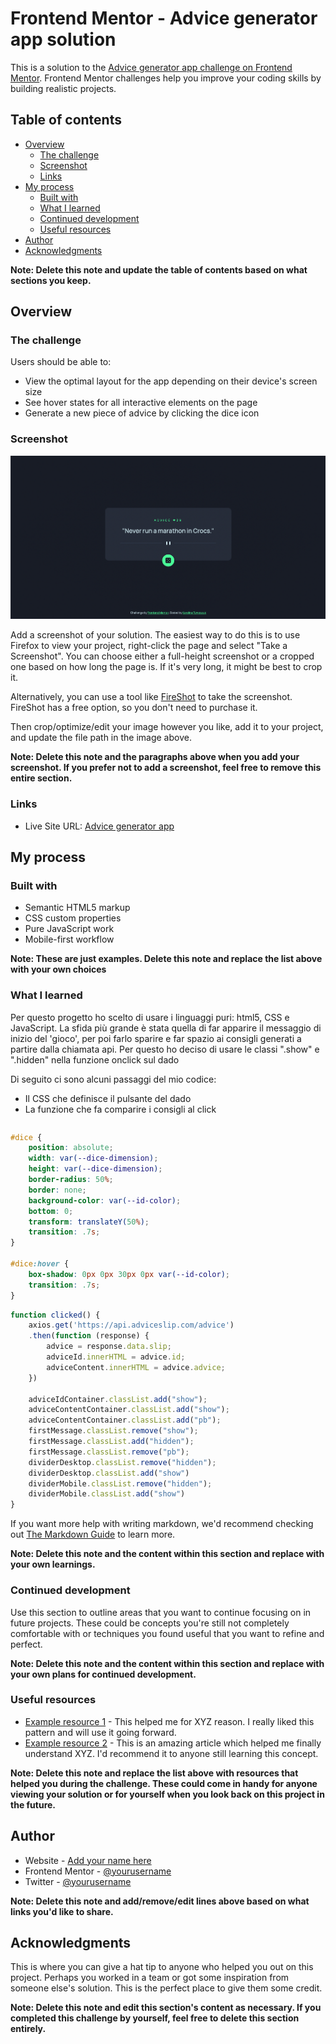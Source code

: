 # Frontend Mentor - Advice generator app solution

This is a solution to the [Advice generator app challenge on Frontend Mentor](https://www.frontendmentor.io/challenges/advice-generator-app-QdUG-13db). Frontend Mentor challenges help you improve your coding skills by building realistic projects.

## Table of contents

- [Overview](#overview)
  - [The challenge](#the-challenge)
  - [Screenshot](#screenshot)
  - [Links](#links)
- [My process](#my-process)
  - [Built with](#built-with)
  - [What I learned](#what-i-learned)
  - [Continued development](#continued-development)
  - [Useful resources](#useful-resources)
- [Author](#author)
- [Acknowledgments](#acknowledgments)

**Note: Delete this note and update the table of contents based on what sections you keep.**

## Overview

### The challenge

Users should be able to:

- View the optimal layout for the app depending on their device's screen size
- See hover states for all interactive elements on the page
- Generate a new piece of advice by clicking the dice icon

### Screenshot

![](./images/preview-app.png)

Add a screenshot of your solution. The easiest way to do this is to use Firefox to view your project, right-click the page and select "Take a Screenshot". You can choose either a full-height screenshot or a cropped one based on how long the page is. If it's very long, it might be best to crop it.

Alternatively, you can use a tool like [FireShot](https://getfireshot.com/) to take the screenshot. FireShot has a free option, so you don't need to purchase it. 

Then crop/optimize/edit your image however you like, add it to your project, and update the file path in the image above.

**Note: Delete this note and the paragraphs above when you add your screenshot. If you prefer not to add a screenshot, feel free to remove this entire section.**

### Links

- Live Site URL: [Advice generator app](https://advice-generator-karolina.netlify.app/)

## My process

### Built with

- Semantic HTML5 markup
- CSS custom properties
- Pure JavaScript work
- Mobile-first workflow

**Note: These are just examples. Delete this note and replace the list above with your own choices**

### What I learned

Per questo progetto ho scelto di usare i linguaggi puri: html5, CSS e JavaScript. La sfida più grande è stata quella di far apparire il messaggio di inizio del 'gioco', per poi farlo sparire e far spazio ai consigli generati a partire dalla chiamata api.
Per questo ho deciso di usare le classi ".show" e ".hidden" nella funzione onclick sul dado

Di seguito ci sono alcuni passaggi del mio codice: 
- Il CSS che definisce il pulsante del dado
- La funzione che fa comparire i consigli al click

```html

```
```css
#dice {
    position: absolute;
    width: var(--dice-dimension);
    height: var(--dice-dimension);
    border-radius: 50%;
    border: none;
    background-color: var(--id-color);
    bottom: 0;
    transform: translateY(50%);
    transition: .7s;
}

#dice:hover {
    box-shadow: 0px 0px 30px 0px var(--id-color);
    transition: .7s;
}
```
```js
function clicked() {
    axios.get('https://api.adviceslip.com/advice')
    .then(function (response) {
        advice = response.data.slip;
        adviceId.innerHTML = advice.id;
        adviceContent.innerHTML = advice.advice;
    })

    adviceIdContainer.classList.add("show");
    adviceContentContainer.classList.add("show");
    adviceContentContainer.classList.add("pb");
    firstMessage.classList.remove("show");
    firstMessage.classList.add("hidden");
    firstMessage.classList.remove("pb");
    dividerDesktop.classList.remove("hidden");
    dividerDesktop.classList.add("show")
    dividerMobile.classList.remove("hidden");
    dividerMobile.classList.add("show")
}
```

If you want more help with writing markdown, we'd recommend checking out [The Markdown Guide](https://www.markdownguide.org/) to learn more.

**Note: Delete this note and the content within this section and replace with your own learnings.**

### Continued development

Use this section to outline areas that you want to continue focusing on in future projects. These could be concepts you're still not completely comfortable with or techniques you found useful that you want to refine and perfect.

**Note: Delete this note and the content within this section and replace with your own plans for continued development.**

### Useful resources

- [Example resource 1](https://www.example.com) - This helped me for XYZ reason. I really liked this pattern and will use it going forward.
- [Example resource 2](https://www.example.com) - This is an amazing article which helped me finally understand XYZ. I'd recommend it to anyone still learning this concept.

**Note: Delete this note and replace the list above with resources that helped you during the challenge. These could come in handy for anyone viewing your solution or for yourself when you look back on this project in the future.**

## Author

- Website - [Add your name here](https://www.your-site.com)
- Frontend Mentor - [@yourusername](https://www.frontendmentor.io/profile/yourusername)
- Twitter - [@yourusername](https://www.twitter.com/yourusername)

**Note: Delete this note and add/remove/edit lines above based on what links you'd like to share.**

## Acknowledgments

This is where you can give a hat tip to anyone who helped you out on this project. Perhaps you worked in a team or got some inspiration from someone else's solution. This is the perfect place to give them some credit.

**Note: Delete this note and edit this section's content as necessary. If you completed this challenge by yourself, feel free to delete this section entirely.**
